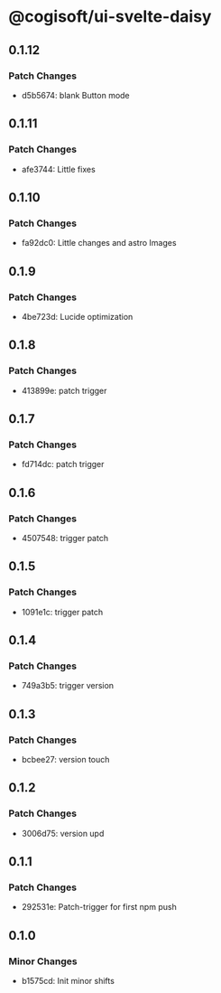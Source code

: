 # @cogisoft/ui-svelte-daisy

## 0.1.12

### Patch Changes

- d5b5674: blank Button mode

## 0.1.11

### Patch Changes

- afe3744: Little fixes

## 0.1.10

### Patch Changes

- fa92dc0: Little changes and astro Images

## 0.1.9

### Patch Changes

- 4be723d: Lucide optimization

## 0.1.8

### Patch Changes

- 413899e: patch trigger

## 0.1.7

### Patch Changes

- fd714dc: patch trigger

## 0.1.6

### Patch Changes

- 4507548: trigger patch

## 0.1.5

### Patch Changes

- 1091e1c: trigger patch

## 0.1.4

### Patch Changes

- 749a3b5: trigger version

## 0.1.3

### Patch Changes

- bcbee27: version touch

## 0.1.2

### Patch Changes

- 3006d75: version upd

## 0.1.1

### Patch Changes

- 292531e: Patch-trigger for first npm push

## 0.1.0

### Minor Changes

- b1575cd: Init minor shifts
